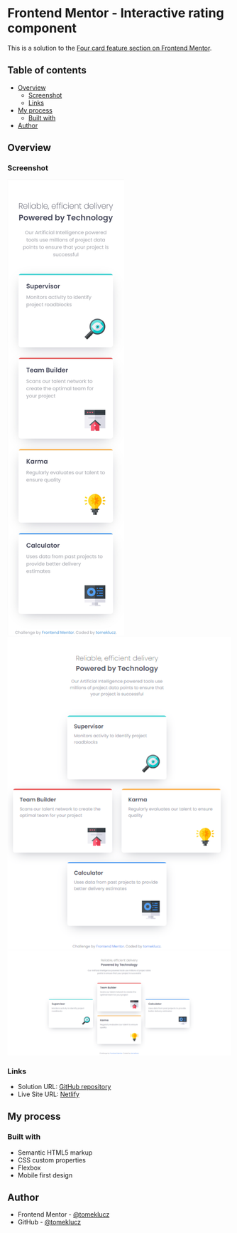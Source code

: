 # Frontend Mentor - Interactive rating component

This is a solution to the [Four card feature section on Frontend Mentor](https://www.frontendmentor.io/challenges/four-card-feature-section-weK1eFYK).

## Table of contents

- [Overview](#overview)
  - [Screenshot](#screenshot)
  - [Links](#links)
- [My process](#my-process)
  - [Built with](#built-with)
- [Author](#author)

## Overview

### Screenshot

![](./screenshots/Screenshot-1-mobile.jpg)
![](./screenshots/Screenshot-2-tablet.png)
![](./screenshots/Screenshot-3-desktop.png)

### Links

- Solution URL: [GitHub repository](https://github.com/tomeklucz/FM-four-card-feature-section)
- Live Site URL: [Netlify](https://tomeklucz-fm-four-card-feature-section.netlify.app/)

## My process

### Built with

- Semantic HTML5 markup
- CSS custom properties
- Flexbox
- Mobile first design

## Author

- Frontend Mentor - [@tomeklucz](https://www.frontendmentor.io/profile/tomeklucz)
- GitHub - [@tomeklucz](https://github.com/tomeklucz)

